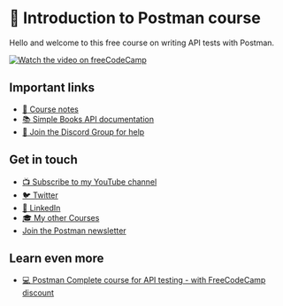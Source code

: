   # 👋 Introduction to Postman course

Hello and welcome to this free course on writing API tests with Postman. 

[![Watch the video on freeCodeCamp](https://img.youtube.com/vi/VywxIQ2ZXw4/maxresdefault.jpg)](https://www.youtube.com/watch?v=VywxIQ2ZXw4)

## Important links

* [📝 Course notes](./course-notes.md)
* [📚 Simple Books API documentation](./simple-books-api.md)
* [💬 Join the Discord Group for help](https://discord.gg/EEEct8sgYM)

## Get in touch

* [📺 Subscribe to my YouTube channel](https://www.youtube.com/@vdespa?sub_confirmation=1)
* [🐦 Twitter](https://twitter.com/vdespa)
* [🏢 LinkedIn](https://www.linkedin.com/in/vdespa/)
* [🎓 My other Courses](https://vdespa.com/courses)
* [Join the Postman newsletter](https://sendfox.com/lp/m74j2r)

## Learn even more

* [💻 Postman Complete course for API testing  - with FreeCodeCamp discount](https://www.udemy.com/course/postman-the-complete-guide/?couponCode=FREECODECAMP_2021) 
